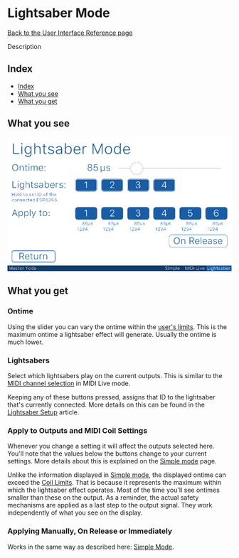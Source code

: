 # Lightsaber Mode

[Back to the User Interface Reference page](README.md#readme)

Description

## Index
* [Index](#index)
* [What you see](#what-you-see)
* [What you get](#what-you-get)

## What you see

![Lightsaber Mode](/Documentation/Pictures/UI/Lightsaber.png)

## What you get

### Ontime

Using the slider you can vary the ontime within the [user's limits](User%20Settings.md#readme). This is the maximum ontime a lightsaber effect will generate. Usually the ontime is much lower.

### Lightsabers

Select which lightsabers play on the current outputs. This is similar to the [MIDI channel selection](Coil%20Settings.md#readme) in MIDI Live mode. 

Keeping any of these buttons pressed, assigns that ID to the lightsaber that's currently connected. More details on this can be found in the [Lightsaber Setup](/Documentation/Wiki/Lightsaber%20ESP8266%20Setup.md#lightsaber-id-setting) article.

### Apply to Outputs and MIDI Coil Settings

Whenever you change a setting it will affect the outputs selected here. You'll note that the values below the buttons change to your current settings. More details about this is explained on the [Simple mode](Simple.md#apply-to-outputs) page. 

Unlike the information displayed in [Simple mode](Simple.md#apply-to-outputs), the displayed ontime can exceed the [Coil Limits](Coil%20Limits.md#readme). That is because it represents the maximum within which the lightsaber effect operates. Most of the time you'll see ontimes smaller than these on the output. As a reminder, the actual safety mechanisms are applied as a last step to the output signal. They work independently of what you see on the display.

### Applying Manually, On Release or Immediately

Works in the same way as described here: [Simple Mode](Simple.md#applying-manually-on-release-or-immediately).

